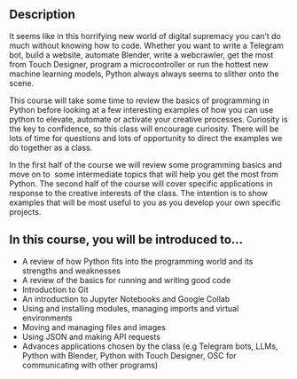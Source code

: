 ## Description

It seems like in this horrifying new world of digital supremacy you can’t do much without knowing how to code. Whether you want to write a Telegram bot, build a website, automate Blender, write a webcrawler, get the most from Touch Designer, program a microcontroller or run the hottest new machine learning models, Python always always seems to slither onto the scene. 

This course will take some time to review the basics of programming in Python before looking at a few interesting examples of how you can use python to elevate, automate or activate your creative processes. Curiosity is the key to confidence, so this class will encourage curiosity. There will be lots of time for questions and lots of opportunity to direct the examples we do together as a class.

In the first half of the course we will review some programming basics and move on to  some intermediate topics that will help you get the most from Python. The second half of the course will cover specific applications in response to the creative interests of the class. The intention is to show examples that will be most useful to you as you develop your own specific projects.

## In this course, you will be introduced to…

-   A review of how Python fits into the programming world and its strengths and weaknesses
-   A review of the basics for running and writing good code
-   Introduction to Git
-   An introduction to Jupyter Notebooks and Google Collab
-   Using and installing modules, managing imports and virtual environments
-   Moving and managing files and images
-   Using JSON and making API requests
-   Advances applications chosen by the class (e.g Telegram bots, LLMs, Python with Blender, Python with Touch Designer, OSC for communicating with other programs) 
